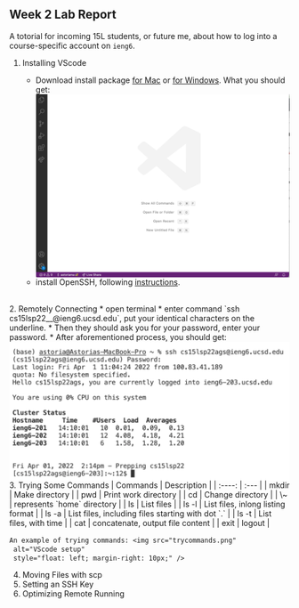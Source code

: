 ## Week 2 Lab Report
A totorial for incoming 15L students, or future me, about how to log into a course-specific account on `ieng6`.
1. Installing VScode

    * Download install package [for Mac](https://code.visualstudio.com/sha/download?build=stable&os=darwin-universal) or [for Windows](https://code.visualstudio.com/sha/download?build=stable&os=win32-user).
    What you should get:
    <img src="VScode setup.png"
     alt="VScode setup"
     style="float: left; margin-right: 10px;" /> 
    * install OpenSSH, following [instructions](https://docs.microsoft.com/en-us/windows-server/administration/openssh/openssh_install_firstuse).<br>
<br>
2. Remotely Connecting
    * open terminal
    * enter command `ssh cs15lsp22__@ieng6.ucsd.edu`, put your identical characters on the underline.
    * Then they should ask you for your password, enter your password.
    * After aforementioned process, you should get: <img src="SSHenter.png"
     alt="SSHenter"
     style="float: left; margin-right: 10px;" /> 
<br>
3. Trying Some Commands
    | Commands  | Description |
    | :----:      | :---      |
    | mkdir | Make directory     |
    | pwd | Print work directory     |
    | cd   | Change directory       |
    | \~  | represents `home` directory       |
    | ls  | List files        |
    | ls -l   | List files, inlong listing format        |
    | ls -a  | List files, including files starting with dot `.`       |
    | ls -t | List files, with time   |
    | cat | concatenate, output file content |
    | exit | logout |

    An example of trying commands: <img src="trycommands.png"
     alt="VScode setup"
     style="float: left; margin-right: 10px;" /> 
     
4. Moving Files with scp
5. Setting an SSH Key
6. Optimizing Remote Running


